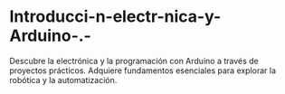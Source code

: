 # Introducci-n-electr-nica-y-Arduino-.-
Descubre la electrónica y la programación con Arduino a través de proyectos prácticos. Adquiere fundamentos esenciales para explorar la robótica y la automatización.
